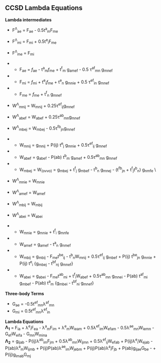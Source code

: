 ## CCSD Lambda Equations
**Lambda intermediates**
+ F<sup>&Lambda;</sup><sub>ae</sub> = F<sub>ae</sub> - 0.5t<sup>a</sup><sub>m</sub>F<sub>me</sub>
+ F<sup>&Lambda;</sup><sub>mi</sub> = F<sub>mi</sub> + 0.5t<sup>e</sup><sub>i</sub>F<sub>me</sub>
+ F<sup>&Lambda;</sup><sub>me</sub> = F<sub>mi</sub>

+ + F<sub>ae</sub> = *f*<sub>ae</sub> - t<sup>a</sup><sub>m</sub>*f*<sub>me</sub> + t<sup>f</sup><sub>m</sub> g<sub>amef</sub> - 0.5 &tau;<sup>af</sup><sub>mn</sub> g<sub>mnef</sub> 
+ + F<sub>mi</sub> = *f*<sub>mi</sub> + t<sup>e</sup><sub>i</sub>*f*<sub>me</sub> + t<sup>e</sup><sub>n</sub> g<sub>mnie</sub> + 0.5 &tau;<sup>ef</sup><sub>in</sub> g<sub>mnef</sub> 
+ + F<sub>me</sub> = *f*<sub>me</sub> + t<sup>f</sup><sub>n</sub> g<sub>mnef</sub>

+ W<sup>&Lambda;</sup><sub>mnij</sub> = W<sub>mnij</sub> + 0.25&tau;<sup>ef</sup><sub>ij</sub>g<sub>mnef</sub>
+ W<sup>&Lambda;</sup><sub>abef</sub> = W<sub>abef</sub> + 0.25&tau;<sup>ab</sup><sub>mn</sub>g<sub>mnef</sub>
+ W<sup>&Lambda;</sup><sub>mbej</sub> = W<sub>mbej</sub> - 0.5&tau;<sup>fb</sup><sub>jn</sub>g<sub>mnef</sub>

+ + W<sub>mnij</sub> = g<sub>mnij</sub> + P(ij) t<sup>e</sup><sub>j</sub> g<sub>mnie</sub> + 0.5&tau;<sup>ef</sup><sub>ij</sub> g<sub>mnef</sub> 
+ + W<sub>abef</sub> = g<sub>abef</sub> - P(ab) t<sup>b</sup><sub>m</sub> g<sub>amef</sub> + 0.5&tau;<sup>ab</sup><sub>mn</sub> g<sub>mnef</sub> 
+ + W<sub>mbej</sub> = W<sub>(ovvo)</sub> = g<sub>mbej</sub> + t<sup>f</sup><sub>j</sub> g<sub>mbef</sub> - t<sup>b</sup><sub>n</sub> g<sub>mnej</sub> - (t<sup>fb</sup><sub>jn</sub> + t<sup>f</sup><sub>j</sub>t<sup>b</sup><sub>n</sub>) g<sub>nmfe</sub> \

+ W<sup>&Lambda;</sup><sub>mnie</sub> = W<sub>mnie</sub>
+ W<sup>&Lambda;</sup><sub>amef</sub> = W<sub>amef</sub>
+ W<sup>&Lambda;</sup><sub>mbij</sub> = W<sub>mbij</sub>
+ W<sup>&Lambda;</sup><sub>abei</sub> = W<sub>abei</sub>

+ + W<sub>mnie</sub> = g<sub>mnie</sub> + t<sup>f</sup><sub>i</sub> g<sub>mnfe</sub> 
+ + W<sub>amef</sub> = g<sub>amef</sub> - t<sup>a</sup><sub>n</sub> g<sub>nmef</sub>
+ + W<sub>mbij</sub> = g<sub>mbij</sub> - F<sub>me</sub>t<sup>be</sup><sub>ij</sub> - t<sup>b</sup><sub>n</sub>W<sub>mnij</sub> + 0.5&tau;<sup>ef</sup><sub>ij</sub> g<sub>mbef</sub> + P(ij) t<sup>be</sup><sub>jn</sub> g<sub>mnie</sub> + P(ij) t<sup>e</sup><sub>i</sub> {g<sub>mbej</sub> - t<sup>bf</sup><sub>nj</sub> g<sub>mnef</sub>} 
+ + W<sub>abei</sub> = g<sub>abei</sub> - F<sub>me</sub>t<sup>ab</sup><sub>mi</sub> + t<sup>f</sup><sub>i</sub>W<sub>abef</sub> + 0.5&tau;<sup>ab</sup><sub>mn</sub> g<sub>mnei</sub> - P(ab) t<sup>af</sup><sub>mi</sub> g<sub>mbef</sub> - P(ab) t<sup>a</sup><sub>m</sub> {g<sub>mbei</sub> - t<sup>bf</sup><sub>ni</sub> g<sub>mnef</sub>} 

**Three-body Terms**
+ G<sub>ae</sub> = -0.5t<sup>ef</sup><sub>mn</sub>&lambda;<sup>af</sup><sub>mn</sub>
+ G<sub>mi</sub> = 0.5t<sup>ef</sup><sub>mn</sub>&lambda;<sup>ef</sup><sub>in</sub>

**Lambda Equations**\
**&Lambda;<sub>1</sub>** = F<sub>ia</sub> + &lambda;<sup>e</sup><sub>i</sub>F<sub>ea</sub> - &lambda;<sup>a</sup><sub>m</sub>F<sub>im</sub> + &lambda;<sup>e</sup><sub>m</sub>W<sub>ieam</sub> + 0.5&lambda;<sup>ef</sup><sub>im</sub>W<sub>efam</sub> - 0.5&lambda;<sup>ae</sup><sub>mn</sub>W<sub>iemn</sub> - G<sub>ef</sub>W<sub>eifa</sub> - G<sub>mn</sub>W<sub>mina</sub>\
**&Lambda;<sub>2</sub>** = g<sub>ijab</sub>  - P(ij)&lambda;<sup>ab</sup><sub>im</sub>F<sub>jm</sub> + 0.5&lambda;<sup>ab</sup><sub>mn</sub>W<sub>ijmn</sub> + 0.5&lambda;<sup>ef</sup><sub>ij</sub>W<sub>efab</sub> + P(ij)&lambda;<sup>e</sup><sub>i</sub>W<sub>ejab</sub> - P(ab)&lambda;<sup>a</sup><sub>m</sub>W<sub>ijmb</sub> + P(ij)P(ab)&lambda;<sup>ae</sup><sub>im</sub>W<sub>jebm</sub> + P(ij)P(ab)&lambda;<sup>a</sup><sub>i</sub>F<sub>jb</sub> + P(ab)g<sub>ijae</sub>G<sub>be</sub> - + P(ij)g<sub>imab</sub>G<sub>mj</sub> 



